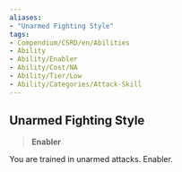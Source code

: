 ```yaml
---
aliases:
- "Unarmed Fighting Style"
tags:
- Compendium/CSRD/en/Abilities
- Ability
- Ability/Enabler
- Ability/Cost/NA
- Ability/Tier/Low
- Ability/Categories/Attack-Skill
---
```


  
## Unarmed Fighting Style  
>**Enabler**
  
You are trained in unarmed attacks. Enabler.